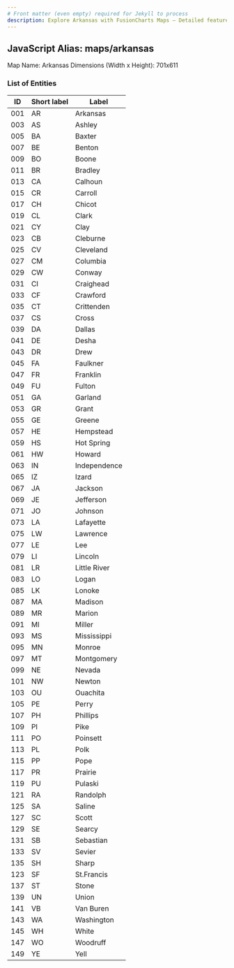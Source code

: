 ```yaml
---
# Front matter (even empty) required for Jekyll to process
description: Explore Arkansas with FusionCharts Maps – Detailed features for seamless integration. Try now & enhance your data visualization today! 
---
```


## JavaScript Alias: maps/arkansas

Map Name: Arkansas
Dimensions (Width x Height): 701x611

### List of Entities

| ID  | Short label | Label        |
| --- | ----------- | ------------ |
| 001 | AR          | Arkansas     |
| 003 | AS          | Ashley       |
| 005 | BA          | Baxter       |
| 007 | BE          | Benton       |
| 009 | BO          | Boone        |
| 011 | BR          | Bradley      |
| 013 | CA          | Calhoun      |
| 015 | CR          | Carroll      |
| 017 | CH          | Chicot       |
| 019 | CL          | Clark        |
| 021 | CY          | Clay         |
| 023 | CB          | Cleburne     |
| 025 | CV          | Cleveland    |
| 027 | CM          | Columbia     |
| 029 | CW          | Conway       |
| 031 | CI          | Craighead    |
| 033 | CF          | Crawford     |
| 035 | CT          | Crittenden   |
| 037 | CS          | Cross        |
| 039 | DA          | Dallas       |
| 041 | DE          | Desha        |
| 043 | DR          | Drew         |
| 045 | FA          | Faulkner     |
| 047 | FR          | Franklin     |
| 049 | FU          | Fulton       |
| 051 | GA          | Garland      |
| 053 | GR          | Grant        |
| 055 | GE          | Greene       |
| 057 | HE          | Hempstead    |
| 059 | HS          | Hot Spring   |
| 061 | HW          | Howard       |
| 063 | IN          | Independence |
| 065 | IZ          | Izard        |
| 067 | JA          | Jackson      |
| 069 | JE          | Jefferson    |
| 071 | JO          | Johnson      |
| 073 | LA          | Lafayette    |
| 075 | LW          | Lawrence     |
| 077 | LE          | Lee          |
| 079 | LI          | Lincoln      |
| 081 | LR          | Little River |
| 083 | LO          | Logan        |
| 085 | LK          | Lonoke       |
| 087 | MA          | Madison      |
| 089 | MR          | Marion       |
| 091 | MI          | Miller       |
| 093 | MS          | Mississippi  |
| 095 | MN          | Monroe       |
| 097 | MT          | Montgomery   |
| 099 | NE          | Nevada       |
| 101 | NW          | Newton       |
| 103 | OU          | Ouachita     |
| 105 | PE          | Perry        |
| 107 | PH          | Phillips     |
| 109 | PI          | Pike         |
| 111 | PO          | Poinsett     |
| 113 | PL          | Polk         |
| 115 | PP          | Pope         |
| 117 | PR          | Prairie      |
| 119 | PU          | Pulaski      |
| 121 | RA          | Randolph     |
| 125 | SA          | Saline       |
| 127 | SC          | Scott        |
| 129 | SE          | Searcy       |
| 131 | SB          | Sebastian    |
| 133 | SV          | Sevier       |
| 135 | SH          | Sharp        |
| 123 | SF          | St.Francis   |
| 137 | ST          | Stone        |
| 139 | UN          | Union        |
| 141 | VB          | Van Buren    |
| 143 | WA          | Washington   |
| 145 | WH          | White        |
| 147 | WO          | Woodruff     |
| 149 | YE          | Yell         |
